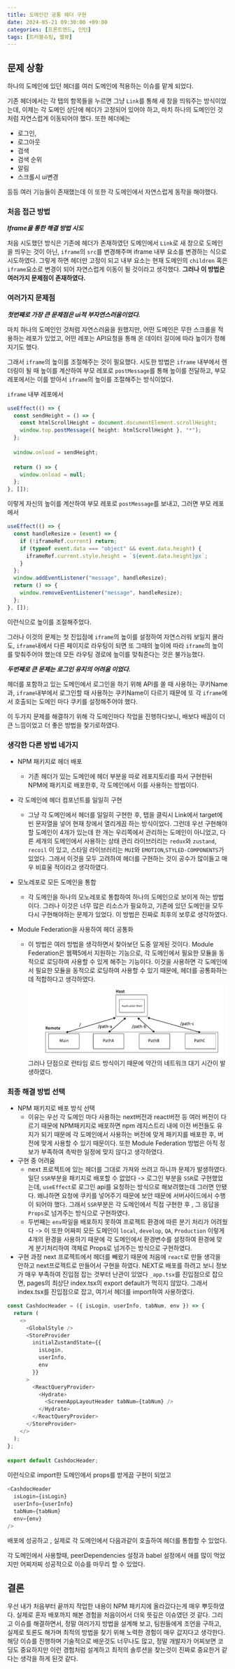 ```yaml
---
title: 도메인간 공통 헤더 구현
date: 2024-05-21 09:30:00 +09:00
categories: [프론트엔드, 인턴]
tags: [트러블슈팅, 웹뷰]
---
```


## 문제 상황

하나의 도메인에 있던 헤더를 여러 도메인에 적용하는 이슈를 맡게 되었다.

기존 헤더에서는 각 탭의 항목들을 누르면 그냥 `Link`를 통해 새 창을 띄워주는 방식이었는데, 이제는 각 도메인 상단에 헤더가 고정되어 있어야 하고, 마치 하나의 도메인인 것처럼 자연스럽게 이동되어야 했다. 또한 헤더에는

- 로그인,
- 로그아웃
- 검색
- 검색 순위
- 알림
- 스크롤시 ui변경

등등 여러 기능들이 존재했는데 이 또한 각 도메인에서 자연스럽게 동작을 해야했다.

### 처음 접근 방법

**_Iframe을 통한 해결 방법 시도_**

처음 시도했던 방식은 기존에 헤더가 존재하였던 도메인에서 `Link`로 새 창으로 도메인을 띄우는 것이 아닌, `iframe`의 `src`를 변경해주며 iframe 내부 요소를 변경하는 식으로 시도하였다.
그렇게 하면 헤더만 고정이 되고 내부 요소는 현재 도메인의 `children` 혹은 `iframe`요소로 변경이 되어 자연스럽게 이동이 될 것이라고 생각했다.
**그러나 이 방법은 여러가지 문제점이 존재하였다.**

### 여러가지 문제점

**_첫번째로 가장 큰 문제점은 ui적 부자연스러움이었다._**

마치 하나의 도메인인 것처럼 자연스러움을 원했지만, 어떤 도메인은 무한 스크롤을 적용하는 레포가 있었고, 어떤 레포는 API요청을 통해 온 데이터 길이에 따라 높이가 정해지기도 했다.

그래서 `iframe`의 높이를 조절해주는 것이 필요했다.
시도한 방법은 `iframe` 내부에서 렌더링이 될 때 높이를 계산하여 부모 레포로 `postMessage`를 통해 높이를 전달하고, 부모 레포에서는 이를 받아서 `iframe`의 높이를 조절해주는 방식이었다.

`iframe` 내부 레포에서

```ts
useEffect(() => {
  const sendHeight = () => {
    const htmlScrollHeight = document.documentElement.scrollHeight;
    window.top.postMessage({ height: htmlScrollHeight }, "*");
  };

  window.onload = sendHeight;

  return () => {
    window.onload = null;
  };
}, []);
```

이렇게 자신의 높이를 계산하여 부모 레포로 `postMessage`를 보내고,
그러면 부모 레포에서

```ts
useEffect(() => {
  const handleResize = (event) => {
    if (!iframeRef.current) return;
    if (typeof event.data === "object" && event.data.height) {
      iframeRef.current.style.height = `${event.data.height}px`;
    }
  };
  window.addEventListener("message", handleResize);
  return () => {
    window.removeEventListener("message", handleResize);
  };
}, []);
```

이런식으로 높이를 조절해주었다.

그러나 이것의 문제는 첫 진입점에 `iframe`의 높이를 설정하여 자연스러워 보일지 몰라도, `iframe`내에서 다른 페이지로 라우팅이 되면 또 그때의 높이에 따라 `iframe`의 높이를 맞춰주어야 했는데 모든 라우팅 경로에 높이를 맞춰준다는 것은 불가능했다.

**_두번째로 큰 문제는 로그인 유지의 어려움 이었다._**

헤더를 포함하고 있는 도메인에서 로그인을 하기 위해 API를 쏠 때 사용하는 쿠키Name과, `iframe`내부에서 로그인할 때 사용하는 쿠키Name이 다르기 때문에 또 각 `iframe`에서 호출되는 도메인 마다 쿠키를 설정해주어야 했다.

이 두가지 문제를 해결하기 위해 각 도메인마다 작업을 진행하다보니, 배보다 배꼽이 더 큰 느낌이었고 더 좋은 방법을 찾기로하였다.

### 생각한 다른 방법 네가지

- NPM 패키지로 헤더 배포

  - 기존 헤더가 있는 도메인에 헤더 부분을 따로 레포지토리를 파서 구현한뒤 NPM에 패키지로 배포한후, 각 도메인에서 이를 사용하는 방법이다.

- 각 도메인에 헤더 컴포넌트를 일일히 구현
  - 그냥 각 도메인에서 헤더를 일일히 구현한 후, 탭을 클릭시 Link에서 target에 빈 문자열을 넣어 현재 창에서 열리게끔 하는 방식이었다.
    그런데 우선 구현해야할 도메인이 4개가 있는데 한 개는 우리쪽에서 관리하는 도메인이 아니었고, 다른 세개의 도메인에서 사용하는 상태 관리 라이브러리는
    `redux`와 `zustand`, `recoil` 이 있고, 스타일 라이브러리는 `MUI`와 `EMOTION`,`STYLED-COMPONENTS`가 있었다. 그래서 이것을 모두 고려하여 헤더를 구현하는 것이
    공수가 많이들고 매우 비효울 적이라고 생각하였다.
- 모노레포로 모든 도메인을 통합

  - 각 도메인을 하나의 모노레포로 통합하여 하나의 도메인으로 보이게 하는 방법이다. 그러나 이것은 너무 많은 리소스가 필요하고, 기존에 있던 도메인을 모두 다시 구현해야하는 문제가 있었다. 이 방법은 진짜로 최후의 보루로 생각하였다.

- Module Federation을 사용하여 헤더 공통화
  - 이 방법은 여러 방법을 생각하면서 찾아보던 도중 알게된 것이다. Module Federation은 웹팩5에서 지원하는 기능으로, 각 도메인에서 필요한 모듈을 동적으로 로딩하여 사용할 수 있게 해주는 기능이다. 이것을 사용하면 각 도메인에서 필요한 모듈을 동적으로 로딩하여 사용할 수 있기 때문에, 헤더를 공통화하는데 적합하다고 생각하였다.
    ![이미지](/assets/img/ModuleFederation.png)
    그러나 단점으로 런타임 로드 방식이기 때문에 약간의 네트워크 대기 시간이 발생하였다.

### 최종 해결 방법 선택

- NPM 패키지로 배포 방식 선택
  - 이유는 우선 각 도메인 마다 사용하는 next버전과 react버전 등 여러 버전이 다르기 때문에 NPM패키지로 배포하면 npm 레지스트리 내에 이전 버전들도 유지가 되기 때문에 각 도메인에서 사용하는 버전에 맞게 패키지를 배포한 후, 버전에 맞게 사용할 수 있기 때문이다.
    또한 Module Federation 방법은 아직 정보가 부족하여 촉박한 일정에 맞지 않다고 생각하였다.
- 구현 중 어려움
  - next 프로젝트에 있는 헤더를 그대로 가져와 쓰려고 하니까 문제가 발생하였다.
    일단 `SSR`부분을 패키지로 배포할 수 없었다
    -> 로그인 부분을 `SSR`로 구현했었는데, `useEffect`로 로그인 api를 요청하는 방식으로 해보려했는데 그러면 안됐다. 왜냐하면 요청에 쿠키를 넣어주기 때문에 보안 때문에 서버사이드에서 수행이 되어야 했다.
    그래서 `SSR`부분은 각 도메인에서 직접 구현한 후 , 그 응답을 `Props`로 넘겨주는 방식으로 구현하였다.
  - 두번째는 `env`파일을 배포하지 못하여 프로젝트 환경에 따른 분기 처리가 어려웠다
    -> 이 또한 어짜피 모든 도메인이 `local`, `develop`, `QA`, `Production` 이렇게 4개의 환경을 사용하기 때문에 각 도메인에서 환경변수를 설정하여 환경에 맞게 분기처리하여 객체로 Props로 넘겨주는 방식으로 구현하였다.
- 구현 과정
  next 프로젝트에서 헤더를 빼왔기 때문에 처음에 `react`로 만들 생각을 안하고 next프로젝트로 만들어서 구현을 하였다. NEXT로 배포를 하려고 보니 정보가 매우 부족하여 진입점 잡는 것부터 난관이 있었다
  `_app.tsx`를 진입점으로 잡으면, pages의 최상단 index.tsx의 export default가 먹히지 않았다. 그래서 index.tsx를 진입점으로 잡고, 여기서 헤더를 import하여 사용하였다.

```ts
const CashdocHeader = ({ isLogin, userInfo, tabNum, env }) => {
  return (
    <>
      <GlobalStyle />
      <StoreProvider
        initialZustandState={{
          isLogin,
          userInfo,
          env
        }}
      >
        <ReactQueryProvider>
          <Hydrate>
            <ScreenAppLayoutHeader tabNum={tabNum} />
          </Hydrate>
        </ReactQueryProvider>
      </StoreProvider>
    </>
  );
};

export default CashdocHeader;
```

이런식으로 import한 도메인에서 props를 받게끔 구현이 되었고

```ts
<CashdocHeader
  isLogin={isLogin}
  userInfo={userInfo}
  tabNum={tabNum}
  env={env}
/>
```

배포에 성공하고 , 실제로 각 도메인에서 다음과같이 호출하여 헤더를 통합할 수 있었다.

각 도메인에서 사용할때, peerDependencies 설정과 babel 설정에서 애를 많이 먹었지만 어찌저찌 성공적으로 이슈를 마무리 할 수 있었다.

## 결론

우선 내가 처음부터 끝까지 작업한 내용이 NPM 패키지에 올라갔다는게 매우 뿌듯하였다. 실제로 혼자 배포까지 해본 경험을 처음이어서 더욱 뜻깊은 이슈였던 것 같다.
그리고 이슈를 해결하면서, 정말 여러가지 방법을 설계해 보고, 팀원들에게 조언을 구하고, 실제로 토론도 해가며 최적의 방법을 찾기 위해 노력한 경험이 매우 값지다고 생각한다.
해당 이슈를 진행하며 기술적으로 배운것도 너무나도 많고, 정말 개발자가 어찌보면 코딩도 중요하지만 이런 경험처럼 설계하고 최적의 솔루션을 찾는것이 진짜로 중요한거 같다는 생각을 하게 된것 같다.
